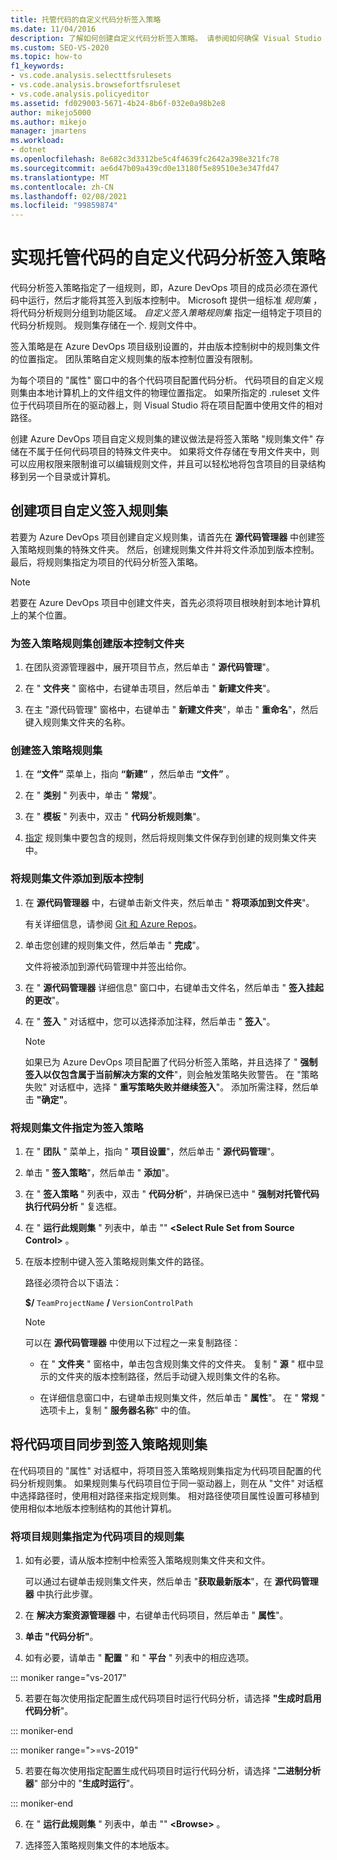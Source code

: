 ```yaml
---
title: 托管代码的自定义代码分析签入策略
ms.date: 11/04/2016
description: 了解如何创建自定义代码分析签入策略。 请参阅如何确保 Visual Studio 托管代码符合 Azure DevOps 项目策略。
ms.custom: SEO-VS-2020
ms.topic: how-to
f1_keywords:
- vs.code.analysis.selecttfsrulesets
- vs.code.analysis.browsefortfsruleset
- vs.code.analysis.policyeditor
ms.assetid: fd029003-5671-4b24-8b6f-032e0a98b2e8
author: mikejo5000
ms.author: mikejo
manager: jmartens
ms.workload:
- dotnet
ms.openlocfilehash: 8e682c3d3312be5c4f4639fc2642a398e321fc78
ms.sourcegitcommit: ae6d47b09a439cd0e13180f5e89510e3e347fd47
ms.translationtype: MT
ms.contentlocale: zh-CN
ms.lasthandoff: 02/08/2021
ms.locfileid: "99859874"
---
```

# <a name="implement-custom-code-analysis-check-in-policies-for-managed-code"></a>实现托管代码的自定义代码分析签入策略

代码分析签入策略指定了一组规则，即，Azure DevOps 项目的成员必须在源代码中运行，然后才能将其签入到版本控制中。 Microsoft 提供一组标准 *规则集* ，将代码分析规则分组到功能区域。 *自定义签入策略规则集* 指定一组特定于项目的代码分析规则。 规则集存储在一个. 规则文件中。

签入策略是在 Azure DevOps 项目级别设置的，并由版本控制树中的规则集文件的位置指定。 团队策略自定义规则集的版本控制位置没有限制。

为每个项目的 "属性" 窗口中的各个代码项目配置代码分析。 代码项目的自定义规则集由本地计算机上的文件组文件的物理位置指定。 如果所指定的 .ruleset 文件位于代码项目所在的驱动器上，则 Visual Studio 将在项目配置中使用文件的相对路径。

创建 Azure DevOps 项目自定义规则集的建议做法是将签入策略 "规则集文件" 存储在不属于任何代码项目的特殊文件夹中。 如果将文件存储在专用文件夹中，则可以应用权限来限制谁可以编辑规则文件，并且可以轻松地将包含项目的目录结构移到另一个目录或计算机。

## <a name="create-the-project-custom-check-in-rule-set"></a>创建项目自定义签入规则集

若要为 Azure DevOps 项目创建自定义规则集，请首先在 **源代码管理器** 中创建签入策略规则集的特殊文件夹。 然后，创建规则集文件并将文件添加到版本控制。 最后，将规则集指定为项目的代码分析签入策略。

> [!NOTE]
> 若要在 Azure DevOps 项目中创建文件夹，首先必须将项目根映射到本地计算机上的某个位置。

### <a name="to-create-the-version-control-folder-for-the-check-in-policy-rule-set"></a>为签入策略规则集创建版本控制文件夹

1. 在团队资源管理器中，展开项目节点，然后单击 " **源代码管理**"。

2. 在 " **文件夹** " 窗格中，右键单击项目，然后单击 " **新建文件夹**"。

3. 在主 "源代码管理" 窗格中，右键单击 " **新建文件夹**"，单击 " **重命名**"，然后键入规则集文件夹的名称。

### <a name="to-create-the-check-in-policy-rule-set"></a>创建签入策略规则集

1. 在 **“文件”** 菜单上，指向 **“新建”** ，然后单击 **“文件”** 。

2. 在 " **类别** " 列表中，单击 " **常规**"。

3. 在 " **模板** " 列表中，双击 " **代码分析规则集**"。

4. [指定](../code-quality/how-to-create-a-custom-rule-set.md) 规则集中要包含的规则，然后将规则集文件保存到创建的规则集文件夹中。

### <a name="to-add-the-rule-set-file-to-version-control"></a>将规则集文件添加到版本控制

1. 在 **源代码管理器** 中，右键单击新文件夹，然后单击 " **将项添加到文件夹**"。

     有关详细信息，请参阅 [Git 和 Azure Repos](/azure/devops/repos/git/overview?view=vsts&preserve-view=true)。

2. 单击您创建的规则集文件，然后单击 " **完成**"。

     文件将被添加到源代码管理中并签出给你。

3. 在 " **源代码管理器** 详细信息" 窗口中，右键单击文件名，然后单击 " **签入挂起的更改**"。

4. 在 " **签入** " 对话框中，您可以选择添加注释，然后单击 " **签入**"。

    > [!NOTE]
    > 如果已为 Azure DevOps 项目配置了代码分析签入策略，并且选择了 " **强制签入以仅包含属于当前解决方案的文件**"，则会触发策略失败警告。 在 "策略失败" 对话框中，选择 " **重写策略失败并继续签入**"。 添加所需注释，然后单击 **"确定"**。

### <a name="to-specify-the-rule-set-file-as-the-check-in-policy"></a>将规则集文件指定为签入策略

1. 在 " **团队** " 菜单上，指向 " **项目设置**"，然后单击 " **源代码管理**"。

2. 单击 " **签入策略**"，然后单击 " **添加**"。

3. 在 " **签入策略** " 列表中，双击 " **代码分析**"，并确保已选中 " **强制对托管代码执行代码分析** " 复选框。

4. 在 " **运行此规则集** " 列表中，单击 "" **\<Select Rule Set from Source Control>** 。

5. 在版本控制中键入签入策略规则集文件的路径。

     路径必须符合以下语法：

     **$/** `TeamProjectName` **/** `VersionControlPath`

    > [!NOTE]
    > 可以在 **源代码管理器** 中使用以下过程之一来复制路径：

    - 在 " **文件夹** " 窗格中，单击包含规则集文件的文件夹。 复制 " **源** " 框中显示的文件夹的版本控制路径，然后手动键入规则集文件的名称。

    - 在详细信息窗口中，右键单击规则集文件，然后单击 " **属性**"。 在 " **常规** " 选项卡上，复制 " **服务器名称**" 中的值。

## <a name="synchronize-code-projects-to-the-check-in-policy-rule-set"></a>将代码项目同步到签入策略规则集

在代码项目的 "属性" 对话框中，将项目签入策略规则集指定为代码项目配置的代码分析规则集。 如果规则集与代码项目位于同一驱动器上，则在从 "文件" 对话框中选择路径时，使用相对路径来指定规则集。 相对路径使项目属性设置可移植到使用相似本地版本控制结构的其他计算机。

### <a name="to-specify-a-project-rule-set-as-the-rule-set-of-a-code-project"></a>将项目规则集指定为代码项目的规则集

1. 如有必要，请从版本控制中检索签入策略规则集文件夹和文件。

   可以通过右键单击规则集文件夹，然后单击 "**获取最新版本**"，在 **源代码管理器** 中执行此步骤。

2. 在 **解决方案资源管理器** 中，右键单击代码项目，然后单击 " **属性**"。

3. **单击 "代码分析"**。

4. 如有必要，请单击 " **配置** " 和 " **平台** " 列表中的相应选项。

::: moniker range="vs-2017"

5. 若要在每次使用指定配置生成代码项目时运行代码分析，请选择 **"生成时启用代码分析**"。

::: moniker-end

::: moniker range=">=vs-2019"

5. 若要在每次使用指定配置生成代码项目时运行代码分析，请选择 "**二进制分析器**" 部分中的 "**生成时运行**"。

::: moniker-end

6. 在 " **运行此规则集** " 列表中，单击 "" **\<Browse>** 。

8. 选择签入策略规则集文件的本地版本。
